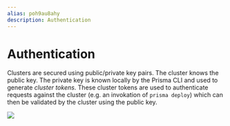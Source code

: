 ```yaml
---
alias: poh9au8ahy
description: Authentication
---
```


# Authentication

Clusters are secured using public/private key pairs. The cluster knows the public key. The private key is known locally by the Prisma CLI and used to generate _cluster tokens_. These cluster tokens are used to authenticate requests against the cluster (e.g. an invokation of `prisma deploy`) which can then be validated by the cluster using the public key.

![](https://imgur.com/SmHhGDD.png)
